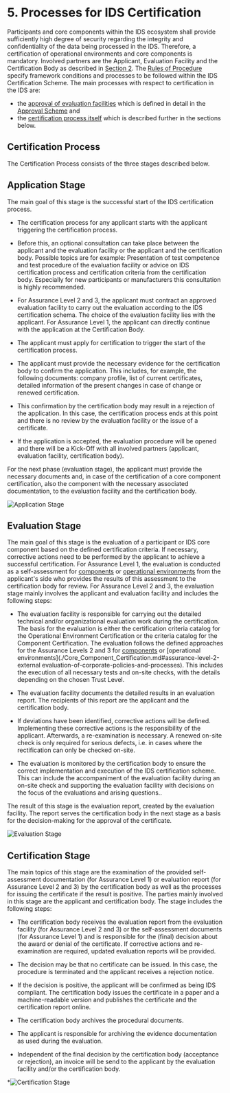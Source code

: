 # 5. Processes for IDS Certification

Participants and core components within the IDS ecosystem shall
provide sufficiently high degree of security regarding the integrity
and confidentiality of the data being processed in the IDS. Therefore,
a certification of operational environments and core components is mandatory.
Involved partners are the Applicant, Evaluation Facility and the
Certification Body as described in [Section 2](./Certification_Roles_and_Responsibilities.md).
The [Rules of Procedure](../RulesOfProcedure) specify framework conditions and processes to be followed within the IDS Certification Scheme.
The main processes with respect to certification in the IDS are:
* the [approval of evaluation facilities](../4_2_5_Processes.md#approval-of-evaluation-facilities) which is defined in detail in the [Approval Scheme](../ApprovalScheme) and
* the [certification process itself](../4_2_5_Processes.md#certification-process-for-operational-environments-and-core-components) which is described further in the sections below.

## Certification Process
The Certification Process consists of the three stages described below.

## Application Stage

The main goal of this stage is the successful start of the IDS certification process.

-   The certification process for any applicant starts with the applicant triggering the certification process.

-   Before this, an optional consultation can take place between the
   applicant and the evaluation facility or the applicant and the
   certification body. Possible topics are for example: Presentation
   of test competence and test procedure of the evaluation facility or
   advice on IDS certification process and certification criteria
   from the certification body. Especially for new participants or
   manufacturers this consultation is highly recommended.

-   For Assurance Level 2 and 3, the applicant must contract an approved evaluation facility to
   carry out the evaluation according to the IDS certification schema.
   The choice of the evaluation facility lies with the applicant.
   For Assurance Level 1, the applicant can directly continue with the application at the Certification Body.

-   The applicant must apply for certification to trigger the start of
   the certification process.

-   The applicant must provide the necessary evidence for the
   certification body to confirm the application. This includes, for
   example, the following documents: company profile, list of current certificates,
   detailed information of the present changes in
   case of change or renewed certification.

-   This confirmation by the certification body may result in a
   rejection of the application. In this case, the certification
   process ends at this point and there is no review by the evaluation
   facility or the issue of a certificate.

-   If the application is accepted, the evaluation procedure will be
   opened and there will be a Kick-Off with all involved partners
   (applicant, evaluation facility, certification body).

For the next phase (evaluation stage), the applicant must provide the
necessary documents and, in case of the certification of a core
component certification, also the component with the necessary
associated documentation, to the evaluation facility and the
certification body.

![Application Stage](./media/fig4.png)

## Evaluation Stage

The main goal of this stage is the evaluation of a participant or IDS
core component based on the defined certification criteria. If
necessary, corrective actions need to be performed by the applicant
to achieve a successful certification. For Assurance Level 1, the evaluation
is conducted as a self-assessment for [components](./Core_Component_Certification.md#assurance-level-1-checklist-self-assessment-and-automated-interoperability-testing)
or [operational environments](./Core_Component_Certification.md#assurance-level-1-self-assessment)
from the applicant's side who provides the results
of this assessment to the certification body for review.
For Assurance Level 2 and 3, the evaluation stage mainly involves the applicant and
evaluation facility and includes the following steps:

-   The evaluation facility is responsible for carrying out the detailed
   technical and/or organizational evaluation work during the
   certification. The basis for the evaluation is either the
   certification criteria catalog for the Operational Environment Certification or
   the criteria catalog for the Component Certification. The evaluation follows
   the defined approaches for the Assurance Levels 2 and 3 for [components](./Core_Component_Certification.md#assurance-level-2-external-concept-review-including-functional-and-security-testing)
   or [operational environments](./Core_Component_Certification.md#assurance-level-2-external evaluation-of-corporate-policies-and-processes). This includes the execution
   of all necessary tests and on-site checks, with the details
   depending on the chosen Trust Level.

-   The evaluation facility documents the detailed results in an
   evaluation report. The recipients of this report are the applicant
   and the certification body.

-   If deviations have been identified, corrective actions will be
   defined. Implementing these corrective actions is the responsibility
   of the applicant. Afterwards, a re-examination is necessary. A
   renewed on-site check is only required for serious defects, i.e.
   in cases where the rectification can only be checked on-site.

-   The evaluation is monitored by the certification body to ensure the
   correct implementation and execution of the IDS certification
   scheme. This can include the accompaniment of the evaluation
   facility during an on-site check and supporting the evaluation facility
   with decisions on the focus of the evaluations and arising questions..

The result of this stage is the evaluation report, created by the
evaluation facility. The report serves the certification body in the
next stage as a basis for the decision-making for the approval of the
certificate.

![Evaluation Stage](./media/fig5.png)

## Certification Stage

The main topics of this stage are the examination of the provided self-assessment documentation
(for Assurance Level 1) or evaluation report (for Assurance Level 2 and 3)
by the certification body as well as the processes for issuing
the certificate if the result is positive. The parties mainly involved in this stage
are the applicant and certification body. The stage includes the
following steps:

-   The certification body receives the evaluation report from the
   evaluation facility (for Assurance Level 2 and 3) or the self-assessment documents (for Assurance Level 1)
   and is responsible for the (final) decision about
   the award or denial of the certificate. If corrective actions and
   re-examination are required, updated evaluation reports will be
   provided.

-   The decision may be that no certificate can be issued. In this case,
   the procedure is terminated and the applicant receives a rejection
   notice.

-   If the decision is positive, the applicant will be confirmed as
   being IDS compliant. The certification body issues the certificate in a paper and a machine-readable version
   and publishes the certificate and the certification report online.

-   The certification body archives the procedural documents.

-   The applicant is responsible for archiving the evidence
   documentation as used during the evaluation.

-   Independent of the final decision by the certification body
   (acceptance or rejection), an invoice will be send to the applicant
   by the evaluation facility and/or the certification body.

*![Certification Stage](./media/fig6.png)
